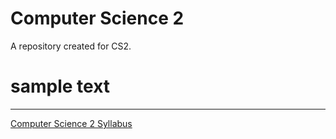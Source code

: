 # Computer Science 2
A repository created for CS2.
# sample text   
---
[Computer Science 2 Syllabus](https://github.com/Nicholas77/Computer-Science/blob/master/syllabus.md)
